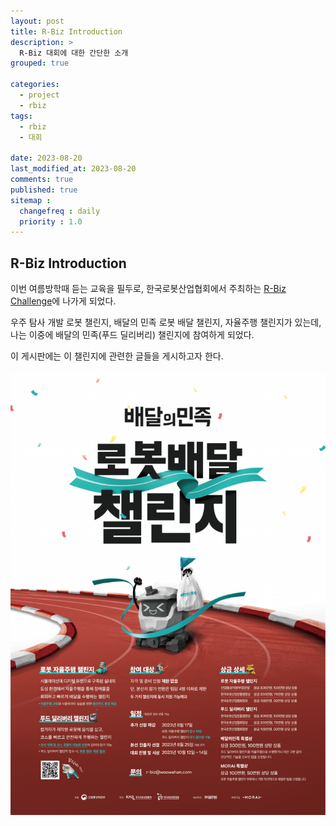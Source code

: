 ```yaml
---
layout: post
title: R-Biz Introduction
description: >
  R-Biz 대회에 대한 간단한 소개
grouped: true

categories: 
  - project
  - rbiz
tags: 
  - rbiz
  - 대회
 
date: 2023-08-20
last_modified_at: 2023-08-20
comments: true
published: true
sitemap :
  changefreq : daily
  priority : 1.0
---
```

R-Biz Introduction
---

이번 여름방학때 듣는 교육을 필두로, 한국로봇산업협회에서 주최하는 [R-Biz Challenge](https://www.korearobot.or.kr/wp/2023/08/03/2023-r-biz-%EC%B1%8C%EB%A6%B0%EC%A7%80-%EC%B0%B8%EA%B0%80%EC%9E%90-%EB%AA%A8%EC%A7%91-%EA%B3%B5%EA%B3%A0%EB%AA%A8%EC%A7%91-%EA%B8%B0%EA%B0%84-%EC%97%B0%EC%9E%A5/)에 나가게 되었다. 

우주 탐사 개발 로봇 챌린지, 배달의 민족 로봇 배달 챌린지, 자율주행 챌린지가 있는데, 나는 이중에 배달의 민족(푸드 딜리버리) 챌린지에 참여하게 되었다. 

이 게시판에는 이 챌린지에 관련한 글들을 게시하고자 한다.

![rbiz_poster](/assets/img/project/rbiz/rbiz_poseter.png)